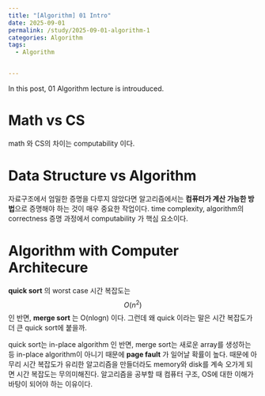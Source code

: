 ```yaml
---
title: "[Algorithm] 01 Intro"
date: 2025-09-01
permalink: /study/2025-09-01-algorithm-1
categories: Algorithm
tags: 
  - Algorithm


---
```


In this post, 01 Algorithm lecture is introuduced. 



# Math vs CS

math 와 CS의 차이는 computability 이다. 

# Data Structure vs Algorithm

자료구조에서 엄밀한 증명을 다루지 않았다면 알고리즘에서는 **컴퓨터가 계산 가능한 방법**으로 증명해야 하는 것이 매우 중요한 작업이다. time complexity, algorithm의 correctness 증명 과정에서 computability 가 핵심 요소이다.

# Algorithm with Computer Architecure

**quick sort** 의 worst case 시간 복잡도는 $$O(n^2)$$ 인 반면, **merge sort** 는 O(nlogn) 이다. 그런데 왜 quick 이라는 말은 시간 복잡도가 더 큰 quick sort에 붙을까.

quick sort는 in-place algorithm 인 반면, merge sort는 새로운 array를 생성하는 등 in-place algorithm이 아니기 때문에 **page fault** 가 일어날 확률이 높다. 때문에 아무리 시간 복잡도가 유리한 알고리즘을 만들더라도 memory와 disk를 계속 오가게 되면 시간 복잡도는 무의미해진다. 알고리즘을 공부할 때 컴퓨터 구조, OS에 대한 이해가 바탕이 되어야 하는 이유이다.

